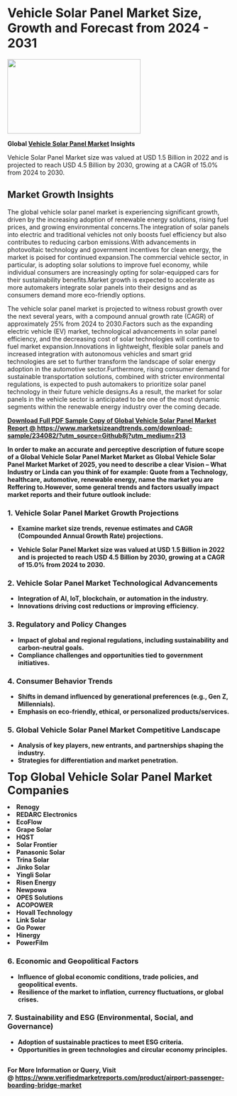 <H1>Vehicle Solar Panel Market Size, Growth and Forecast from 2024 - 2031</H1><img class="aligncenter size-medium wp-image-584254" src="https://thirdeyenews.in/wp-content/uploads/2024/09/Global-Market-Research-300x168.jpeg" alt="" width="300" height="168" /><p><strong>Global&nbsp;<a href="https://www.marketsizeandtrends.com/download-sample/234082/?utm_source=Github8j?utm_medium=213">Vehicle Solar Panel Market</a> Insights</strong></p><p>Vehicle Solar Panel Market size was valued at USD 1.5 Billion in 2022 and is projected to reach USD 4.5 Billion by 2030, growing at a CAGR of 15.0% from 2024 to 2030.</p><p><h2>Market Growth Insights</h2> <p>The global vehicle solar panel market is experiencing significant growth, driven by the increasing adoption of renewable energy solutions, rising fuel prices, and growing environmental concerns.The integration of solar panels into electric and traditional vehicles not only boosts fuel efficiency but also contributes to reducing carbon emissions.With advancements in photovoltaic technology and government incentives for clean energy, the market is poised for continued expansion.The commercial vehicle sector, in particular, is adopting solar solutions to improve fuel economy, while individual consumers are increasingly opting for solar-equipped cars for their sustainability benefits.Market growth is expected to accelerate as more automakers integrate solar panels into their designs and as consumers demand more eco-friendly options.</p> <p><strong><a href="#"></a></strong></p> <p>The vehicle solar panel market is projected to witness robust growth over the next several years, with a compound annual growth rate (CAGR) of approximately 25% from 2024 to 2030.Factors such as the expanding electric vehicle (EV) market, technological advancements in solar panel efficiency, and the decreasing cost of solar technologies will continue to fuel market expansion.Innovations in lightweight, flexible solar panels and increased integration with autonomous vehicles and smart grid technologies are set to further transform the landscape of solar energy adoption in the automotive sector.Furthermore, rising consumer demand for sustainable transportation solutions, combined with stricter environmental regulations, is expected to push automakers to prioritize solar panel technology in their future vehicle designs.As a result, the market for solar panels in the vehicle sector is anticipated to be one of the most dynamic segments within the renewable energy industry over the coming decade.</p> <p><strong><a href="#"></p><p><span class=""><strong>Download Full PDF Sample Copy of Global Vehicle Solar Panel Market Report</strong> @ <a href="https://www.marketsizeandtrends.com/download-sample/234082/?utm_source=Github8j?utm_medium=213" target="_blank">https://www.marketsizeandtrends.com/download-sample/234082/?utm_source=Github8j?utm_medium=213</a></span></p><p>In order to make an accurate and perceptive description of future scope of a Global&nbsp;Vehicle Solar Panel Market Market as Global&nbsp;Vehicle Solar Panel Market Market of 2025, you need to describe a clear Vision &ndash; What Industry or Linda can you think of for example: Quote from a Technology, healthcare, automotive, renewable energy, name the market you are Reffering to.However, some general trends and factors usually impact market reports and their future outlook include:</p><h3>1.&nbsp;<strong>Vehicle Solar Panel Market Growth Projections</strong></h3><ul><li>Examine market size trends, revenue estimates and CAGR (Compounded Annual Growth Rate) projections.</li><li><p>Vehicle Solar Panel Market size was valued at USD 1.5 Billion in 2022 and is projected to reach USD 4.5 Billion by 2030, growing at a CAGR of 15.0% from 2024 to 2030.</p></li></ul><h3>2.&nbsp;<strong>Vehicle Solar Panel Market Technological Advancements</strong></h3><ul><li>Integration of AI, IoT, blockchain, or automation in the industry.</li><li>Innovations driving cost reductions or improving efficiency.</li></ul><h3>3.&nbsp;<strong>Regulatory and Policy Changes</strong></h3><ul><li>Impact of global and regional regulations, including sustainability and carbon-neutral goals.</li><li>Compliance challenges and opportunities tied to government initiatives.</li></ul><h3>4.&nbsp;<strong>Consumer Behavior Trends</strong></h3><ul><li>Shifts in demand influenced by generational preferences (e.g., Gen Z, Millennials).</li><li>Emphasis on eco-friendly, ethical, or personalized products/services.</li></ul><h3>5.&nbsp;<strong>Global Vehicle Solar Panel Market Competitive Landscape</strong></h3><ul><li>Analysis of key players, new entrants, and partnerships shaping the industry.</li><li>Strategies for differentiation and market penetration.</li></ul><p data-pm-slice="1 1 []"><span style="color: inherit; font-family: inherit; font-size: 25px;">Top Global Vehicle Solar Panel Market Companies</span></p><div class="" data-test-id=""><p><li>Renogy</li><li> REDARC Electronics</li><li> EcoFlow</li><li> Grape Solar</li><li> HQST</li><li> Solar Frontier</li><li> Panasonic Solar</li><li> Trina Solar</li><li> Jinko Solar</li><li> Yingli Solar</li><li> Risen Energy</li><li> Newpowa</li><li> OPES Solutions</li><li> ACOPOWER</li><li> Hovall Technology</li><li> Link Solar</li><li> Go Power</li><li> Hinergy</li><li> PowerFilm</li></p></div><h3>6.&nbsp;<strong>Economic and Geopolitical Factors</strong></h3><ul><li>Influence of global economic conditions, trade policies, and geopolitical events.</li><li>Resilience of the market to inflation, currency fluctuations, or global crises.</li></ul><h3>7.&nbsp;<strong>Sustainability and ESG (Environmental, Social, and Governance)</strong></h3><ul><li>Adoption of sustainable practices to meet ESG criteria.</li><li>Opportunities in green technologies and circular economy principles.</li></ul><h2><strong style="font-size: 14px;">For More Information or Query, Visit @&nbsp;</strong><a style="background-color: #ffffff; font-size: 14px;" href="https://www.marketsizeandtrends.com/report/vehicle-solar-panel-market/" target="_blank">https://www.verifiedmarketreports.com/product/airport-passenger-boarding-bridge-market</a></h2>